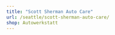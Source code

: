 ```yaml
---
title: "Scott Sherman Auto Care"
url: /seattle/scott-sherman-auto-care/
shop: Autowerkstatt
---
```

